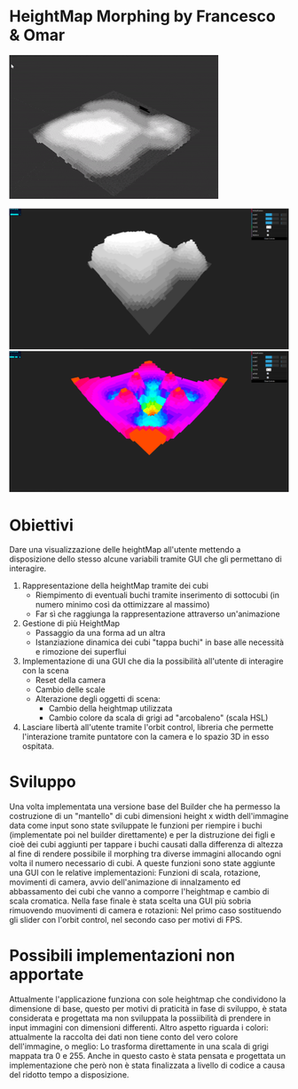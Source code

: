 # HeightMap Morphing by Francesco & Omar

![Image from Minecraft](/textures/gif.gif)

![Image from Minecraft](/textures/screen1.png)
![Image from Minecraft](/textures/screen2.png)

# Obiettivi
Dare una visualizzazione delle heightMap all'utente mettendo a disposizione dello stesso alcune variabili tramite GUI che gli permettano di interagire.
1. Rappresentazione della heightMap tramite dei cubi
	- Riempimento di eventuali buchi tramite inserimento di sottocubi (in numero minimo così da ottimizzare al massimo)
	- Far sì che raggiunga la rappresentazione attraverso un'animazione
2. Gestione di più HeightMap
	- Passaggio da una forma ad un altra
	- Istanziazione dinamica dei cubi "tappa buchi" in base alle necessità e rimozione dei superflui
3. Implementazione di una GUI che dia la possibilità all'utente di interagire con la scena
	- Reset della camera
	- Cambio delle scale
	- Alterazione degli oggetti di scena: 
		- Cambio della heightmap utilizzata 
		- Cambio colore da scala di grigi ad "arcobaleno" (scala HSL)
4. Lasciare libertà all'utente tramite l'orbit control, libreria che permette l'interazione tramite puntatore con la camera e lo spazio 3D in esso ospitata. 

# Sviluppo
Una volta implementata una versione base del Builder che ha permesso la costruzione di un "mantello" di cubi dimensioni height x width dell'immagine data come input sono state sviluppate le funzioni per riempire i buchi (implementate poi nel builder direttamente) e per la distruzione dei figli e cioè dei cubi aggiunti per tappare i buchi causati dalla differenza di altezza al fine di rendere possibile il morphing tra diverse immagini allocando ogni volta il numero necessario di cubi.
A queste funzioni sono state aggiunte una GUI con le relative implementazioni: Funzioni di scala, rotazione, movimenti di camera, avvio dell'animazione di innalzamento ed abbassamento dei cubi che vanno a comporre l'heightmap e cambio di scala cromatica. Nella fase finale è stata scelta una GUI più sobria rimuovendo muovimenti di camera e rotazioni: Nel primo caso sostituendo gli slider con l'orbit control, nel secondo caso per motivi di FPS.

# Possibili implementazioni non apportate
Attualmente l'applicazione funziona con sole heightmap che condividono la dimensione di base, questo per motivi di praticità in fase di sviluppo, è stata considerata e progettata ma non sviluppata la possiibilità di prendere in input immagini con dimensioni differenti.
Altro aspetto riguarda i colori: attualmente la raccolta dei dati non tiene conto del vero colore dell'immagine, o meglio: Lo trasforma direttamente in una scala di grigi mappata tra 0 e 255. Anche in questo casto è stata pensata e progettata un implementazione che però non è stata finalizzata a livello di codice a causa del ridotto tempo a disposizione.
